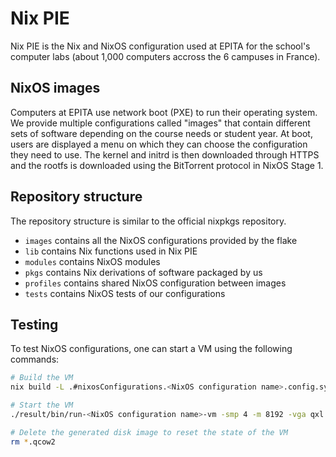 # Nix PIE

Nix PIE is the Nix and NixOS configuration used at EPITA for the school's
computer labs (about 1,000 computers accross the 6 campuses in France).

## NixOS images

Computers at EPITA use network boot (PXE) to run their operating system. We
provide multiple configurations called "images" that contain different sets of
software depending on the course needs or student year. At boot, users are
displayed a menu on which they can choose the configuration they need to use.
The kernel and initrd is then downloaded through HTTPS and the rootfs is
downloaded using the BitTorrent protocol in NixOS Stage 1.

## Repository structure

The repository structure is similar to the official nixpkgs repository.

- `images` contains all the NixOS configurations provided by the flake
- `lib` contains Nix functions used in Nix PIE
- `modules` contains NixOS modules
- `pkgs` contains Nix derivations of software packaged by us
- `profiles` contains shared NixOS configuration between images
- `tests` contains NixOS tests of our configurations

## Testing

To test NixOS configurations, one can start a VM using the following commands:

```sh
# Build the VM
nix build -L .#nixosConfigurations.<NixOS configuration name>.config.system.build.vm

# Start the VM
./result/bin/run-<NixOS configuration name>-vm -smp 4 -m 8192 -vga qxl

# Delete the generated disk image to reset the state of the VM
rm *.qcow2
```
